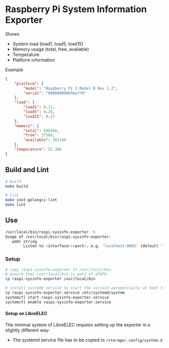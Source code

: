 # Raspberry Pi System Information Exporter

Shows

* System load (load1, load5, load15)
* Memory usage (total, free, available)
* Temperature
* Platform information

Example

```json
{
	"platform": {
		"model": "Raspberry Pi 3 Model B Rev 1.2",
		"serial": "000000000056e779"
	},
	"load": {
		"load1": 0.11,
		"load5": 0.28,
		"load15": 0.37
	},
	"memory": {
		"total": 948300,
		"free": 37560,
		"available": 102160
	},
	"temperature": 55.306
}
```

## Build and Lint

```bash
# build
make build

# lint
make inst-golangci-lint
make lint
```

## Use

```bash
/usr/local/bin/raspi-sysinfo-exporter -h
Usage of /usr/local/bin/raspi-sysinfo-exporter:
  -addr string
        Listen to <interface>:<port>, e.g. 'localhost:8082' (default ":8082")
```

### Setup

```bash
# copy raspi-sysinfo-exporter to /usr/local/bin
# ensure thar /usr/local/bin is part of $PATH
cp raspi-sysinfo-exporter /usr/local/bin

# install systemd service to start the service automatically at boot time
cp raspi-sysinfo-exporter.service /etc/systemd/system
systemctl start raspi-sysinfo-exporter.service
systemctl enable raspi-sysinfo-exporter.service
```

#### Setup on LibreELEC

The minimal system of LibreELEC requires setting up the exporter in a slightly different way:

* The systemd service file has to be copied to `/storage/.config/system.d`
